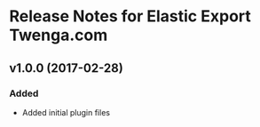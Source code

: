 # Release Notes for Elastic Export Twenga.com

## v1.0.0 (2017-02-28)
 
### Added
- Added initial plugin files